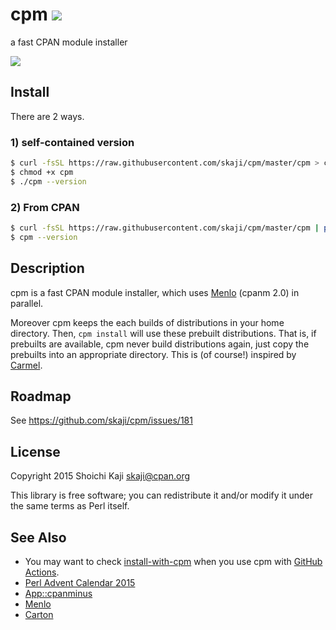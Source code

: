 # cpm [![](https://github.com/skaji/cpm/workflows/test/badge.svg)](https://github.com/skaji/cpm/actions)

a fast CPAN module installer

![](https://skaji.github.io/images/cpm-Plack.svg)

## Install

There are 2 ways.

### 1) self-contained version

```sh
$ curl -fsSL https://raw.githubusercontent.com/skaji/cpm/master/cpm > cpm
$ chmod +x cpm
$ ./cpm --version
```

### 2) From CPAN

```sh
$ curl -fsSL https://raw.githubusercontent.com/skaji/cpm/master/cpm | perl - install -g App::cpm
$ cpm --version
```

## Description

cpm is a fast CPAN module installer, which uses
[Menlo](https://metacpan.org/pod/Menlo) (cpanm 2.0) in parallel.

Moreover cpm keeps the each builds of distributions in your home directory.
Then, `cpm install` will use these prebuilt distributions.
That is, if prebuilts are available, cpm never build distributions again, just copy the prebuilts into an appropriate directory.
This is (of course!) inspired by [Carmel](https://github.com/miyagawa/Carmel).

## Roadmap

See https://github.com/skaji/cpm/issues/181

## License

Copyright 2015 Shoichi Kaji <skaji@cpan.org>

This library is free software; you can redistribute it and/or modify
it under the same terms as Perl itself.

## See Also

* You may want to check [install-with-cpm](https://github.com/marketplace/actions/install-with-cpm) when you use cpm with [GitHub Actions](https://help.github.com/en/actions).
* [Perl Advent Calendar 2015](http://www.perladvent.org/2015/2015-12-02.html)
* [App::cpanminus](https://metacpan.org/pod/App::cpanminus)
* [Menlo](https://metacpan.org/pod/Menlo)
* [Carton](https://metacpan.org/pod/Carton)
